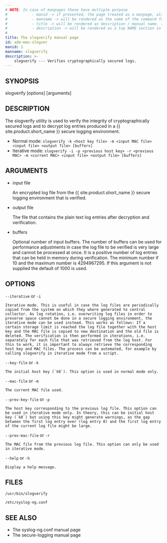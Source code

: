 ```yaml
---
# NOTE: In case of manpages these have multiple purpose
#           - manid -> if presented, the page treated as a manpage, also represents the section number of the command in the manpage
#           - manname -> will be rendered as the name of the command followed by manid as the section number in the manpage
#           - title -> will be rendered as description / manual name. (the .TH macro’s 4th argument (the “manual name”).
#           - description -> will be rendered as a top NAME section in the manpage
#
title: The slogverify manual page
id: adm-man-slogver
manid: 1
manname: slogverify
description: >-
    slogverify --- Verifies cryptographically secured logs.
---
```


## SYNOPSIS

slogverify [options] [arguments]

## DESCRIPTION

The slogverify utility is used to verify the integrity of cryptographically secured logs and to decrypt log entries produced in a {{ site.product.short_name }} secure logging environment.

* Normal mode:
    `slogverify -k <host key file> -m <input MAC file> <input file> <output file> [buffers]`
* Iterative mode:
    `slogverify -i -p <previous host key> -r <previous MAC> -m <current MAC> <input file> <output file> [buffers]`

## ARGUMENTS

* input file

    An encrypted log file from the {{ site.product.short_name }} secure logging environment that is verified.
* output file

    The file that contains the plain text log entries after decryption and verification.
* buffers

    Optional number of input buffers. The number of buffers can be used for performance adjustments in case the log file to be verified is very large and cannot be processed at once. It is a positive number of log entries that can be held in memory during verification. The minimum number if 10 and the maximum number is 4294967295. If this argument is not supplied the default of 1000 is used.

## OPTIONS

`--iterative` or `-i`

    Iterative mode. This is useful in case the log files are periodically copied from the system on which they where generated to central collector. As log rotation, i.e. overwriting log files in order to preserve space cannot be done in a secure logging environment, the iterative mode can be used instead. This works as follows: If a certain storage limit is reached the log file together with the host key and the MAC file is copied to new destination and the old file is deleted. The verification is then performed in iterations, i.e. separately for each file that was retrieved from the log host. For this to work, it is important to always retrieve the corresponding host key and MAC files. The process can be automated, for example by calling slogverify in iterative mode from a script.

`--key-file` or `-k`

    The initial host key (`k0`). This option is used in normal mode only.

`--mac-file` or `-m`

    The current MAC file used.

`--prev-key-file` or `-p`

    The host key corresponding to the previous log file. This option can be used in iterative mode only. In theory, this can be initial host key (`k0`) but using this key might generate warnings, as the gap between the first log entry ever (log entry 0) and the first log entry of the current log file might be large.

`--prev-mac-file` or `-r`

    The MAC file from the previous log file. This option can only be used in iterative mode.

`--help` or `-h`

    Display a help message.

## FILES

`/usr/bin/slogverify`

`/etc/syslog-ng.conf`

## SEE ALSO

* The syslog-ng.conf manual page
* The secure-logging manual page 